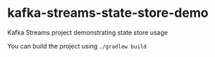 # kafka-streams-state-store-demo

Kafka Streams project demonstrating state store usage

You can build the project using `./gradlew build`
